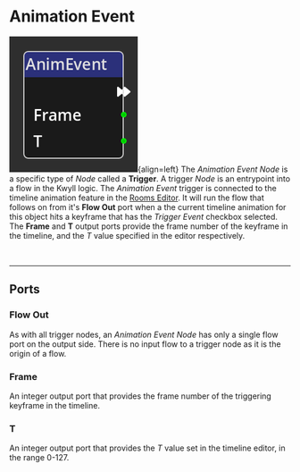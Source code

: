 
# Animation Event

![Animation Event Node](../../assets/nodes/animationevent_node.png){align=left}
The *Animation Event Node* is a specific type of *Node* called a __Trigger__. A
trigger *Node* is an entrypoint into a flow in the Kwyll logic. The *Animation
Event* trigger is connected to the timeline animation feature in the [Rooms
Editor](../../interface/rooms_editor.md). It will run the flow that follows on
from it's __Flow Out__ port when a the current timeline animation for this
object hits a keyframe that has the *Trigger Event* checkbox selected. The
__Frame__ and __T__ output ports provide the frame number of the keyframe in
the timeline, and the *T* value specified in the editor respectively.

<br style="clear:left"/>

-------

## Ports

### Flow Out

As with all trigger nodes, an *Animation Event Node* has only a single flow
port on the output side. There is no input flow to a trigger node as it is the
origin of a flow.

### Frame

An integer output port that provides the frame number of the triggering
keyframe in the timeline.

### T

An integer output port that provides the *T* value set in the timeline editor,
in the range 0-127.
